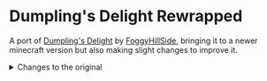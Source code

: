 # Dumpling's Delight Rewrapped
A port of [Dumpling's Delight](https://modrinth.com/mod/dumplings-delight) by [FoggyHillSide](https://modrinth.com/user/FoggyHillside), bringing it to a newer minecraft version but also making slight changes to improve it.

<details>
<summary>Changes to the original</summary>

- toned down wonton food value
- rabbit meat dumpling now takes either rabbit meat or foot instead of both
- chinese cabbage and garlic can be re-crafted from their leaves and cloves respectively
- crops, seeds, and dumplings now compostable
- villagers and wandering traders can trade crops and seeds (configurable)
- glow squids also drop calamari in addition to regular squids
- using 'c' namespace item tags
- [Serene Seasons](https://modrinth.com/mod/serene-seasons) support
- config for crops appearing as chest loot, and whether squids drop calamari
- some advancement adjustments

</details>